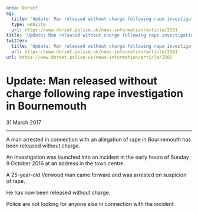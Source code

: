 ```yaml
area: Dorset
og:
  title: 'Update: Man released without charge following rape investigation in Bournemouth'
  type: website
  url: https://www.dorset.police.uk/news-information/article/2581
title: 'Update: Man released without charge following rape investigation in Bournemouth |'
twitter:
  title: 'Update: Man released without charge following rape investigation in Bournemouth'
  url: https://www.dorset.police.uk/news-information/article/2581
url: https://www.dorset.police.uk/news-information/article/2581
```

# Update: Man released without charge following rape investigation in Bournemouth

31 March 2017

* * *

A man arrested in connection with an allegation of rape in Bournemouth has been released without charge.

An investigation was launched into an incident in the early hours of Sunday 9 October 2016 at an address in the town centre.

A 25-year-old Verwood man came forward and was arrested on suspicion of rape.

He has now been released without charge.

Police are not looking for anyone else in connection with the incident.
